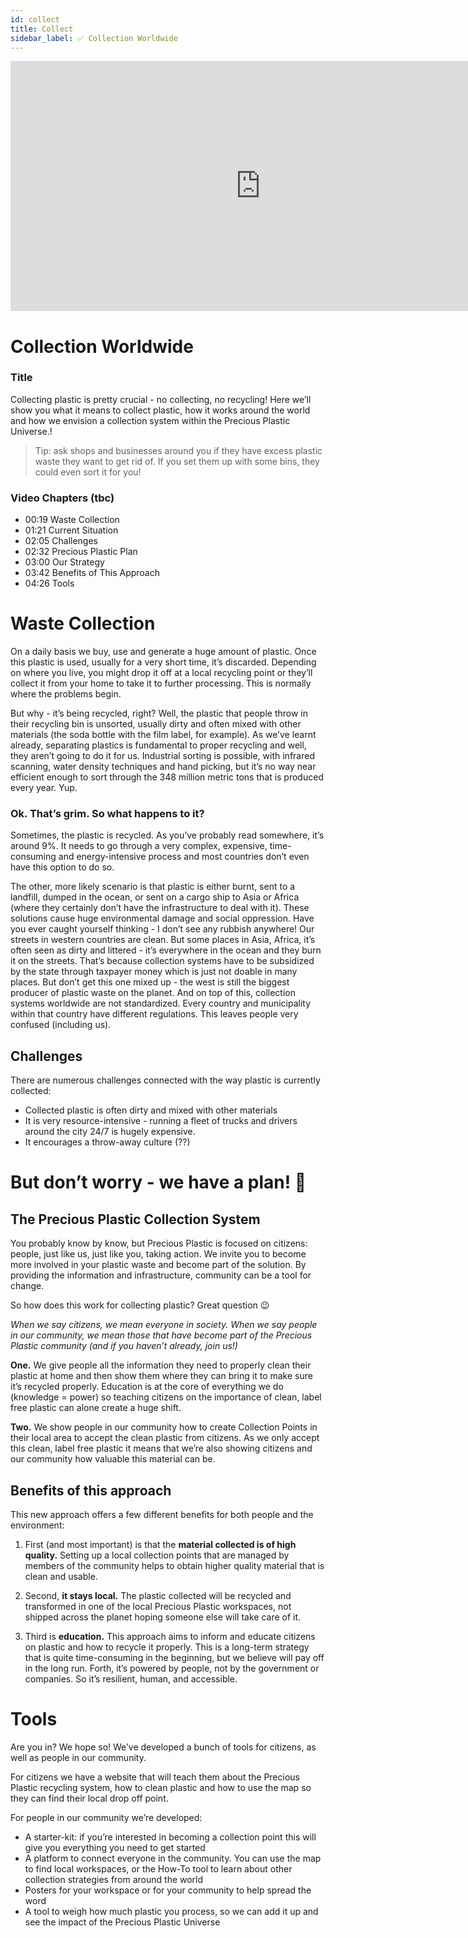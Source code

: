 ```yaml
---
id: collect
title: Collect
sidebar_label: ✅ Collection Worldwide
---
```


<div class="videocontainer">
  <iframe width="800" height="400" src="https://www.youtube.com/embed/NpEaa2P7qZI" frameborder="0" allow="accelerometer; autoplay; encrypted-media; gyroscope; picture-in-picture" allowfullscreen></iframe>
</div>

<style>
:root {
  --highlight: #b79ecb;
  --hover: #b79ecb;
}
</style>

# Collection Worldwide

<div class="videoChapters">
<div class="videoChaptersMain">

### Title

Collecting plastic is pretty crucial - no collecting, no recycling! Here we’ll show you what it means to collect plastic, how it works around the world and how we envision a collection system within the Precious Plastic Universe.!

> Tip: ask shops and businesses around you if they have excess plastic waste they want to get rid of. If you set them up with some bins, they could even sort it for you!


</div>
<div class="videoChaptersSidebar">

### Video Chapters (tbc)

- 00:19 Waste Collection
- 01:21 Current Situation
- 02:05 Challenges
- 02:32 Precious Plastic Plan
- 03:00 Our Strategy
- 03:42 Benefits of This Approach
- 04:26 Tools



</div>
</div>

# Waste Collection

On a daily basis we buy, use and generate a huge amount of plastic. Once this plastic is used, usually for a very short time, it’s discarded. Depending on where you live, you might drop it off at a local recycling point or they’ll collect it from your home to take it to further processing. This is normally where the problems begin.

But why - it’s being recycled, right? Well, the plastic that people throw in their recycling bin is unsorted, usually dirty and often mixed with other materials (the soda bottle with the film label, for example). As we’ve learnt already, separating plastics is fundamental to proper recycling and well, they aren’t going to do it for us. Industrial sorting is possible, with infrared scanning, water density techniques and hand picking, but it’s no way near efficient enough to sort through the 348 million metric tons that is produced every year. Yup. 

### Ok. That’s grim. So what happens to it?

Sometimes, the plastic is recycled. As you’ve probably read somewhere, it’s around 9%. It needs to go through a very complex, expensive, time-consuming and energy-intensive process and most countries don’t even have this option to do so.

The other, more likely scenario is that plastic is either burnt, sent to a landfill, dumped in the ocean, or sent on a cargo ship to Asia or Africa (where they certainly don’t have the infrastructure to deal with it). These solutions cause huge environmental damage and social oppression. Have you ever caught yourself thinking - I don’t see any rubbish anywhere! Our streets in western countries are clean. But some places in Asia, Africa, it’s often seen as dirty and littered - it’s everywhere in the ocean and they burn it on the streets. That’s because collection systems have to be subsidized by the state through taxpayer money which is just not doable in many places. But don’t get this one mixed up - the west is still the biggest producer of plastic waste on the planet. And on top of this, collection systems worldwide are not standardized. Every country and municipality within that country have different regulations. This leaves people very confused (including us).

## Challenges

There are numerous challenges connected with the way plastic is currently collected:

- Collected plastic is often dirty and mixed with other materials
- It is very resource-intensive - running a fleet of trucks and drivers around the city 24/7 is hugely expensive. 
- It encourages a throw-away culture (??)

# But don’t worry - we have a plan! 💪

## The Precious Plastic Collection System

You probably know by know, but Precious Plastic is focused on citizens: people, just like us, just like you, taking action. We invite you to become more involved in your plastic waste and become part of the solution. By providing the information and infrastructure, community can be a tool for change.

So how does this work for collecting plastic? Great question 😉

<i>When we say citizens, we mean everyone in society. When we say people in our community, we mean those that have become part of the Precious Plastic community (and if you haven’t already, join us!)</i>

<b>One.</b> We give people all the information they need to properly clean their plastic at home and then show them where they can bring it to make sure it’s recycled properly. Education is at the core of everything we do (knowledge = power) so teaching citizens on the importance of clean, label free plastic can alone create a huge shift. 

<b>Two.</b> We show people in our community how to create Collection Points in their local area to accept the clean plastic from citizens. As we only accept this clean, label free plastic it means that we’re also showing citizens and our community how valuable this material can be.

## Benefits of this approach

This new approach offers a few different benefits for both people and the environment:

1. First (and most important) is that the <b>material collected is of high quality.</b> Setting up a local collection points that are managed by members of the community helps to obtain higher quality material that is clean and usable.

2. Second, <b>it stays local.</b> The plastic collected will be recycled and transformed in one of the local Precious Plastic workspaces, not shipped across the planet hoping someone else will take care of it. 

3. Third is <b>education.</b> This approach aims to inform and educate citizens on plastic and how to recycle it properly.  This is a long-term strategy that is quite time-consuming in the beginning, but we believe will pay off in the long run.
Forth, it’s powered by people, not by the government or companies. So it’s resilient, human, and accessible.

# Tools

Are you in? We hope so! We’ve developed a bunch of tools for citizens, as well as people in our community. 

For citizens we have a website that will teach them about the Precious Plastic recycling system, how to clean plastic and how to use the map so they can find their local drop off point. 

For people in our community we’re developed: 
- A starter-kit: if you’re interested in becoming a collection point this will give you everything you need to get started
- A platform to connect everyone in the community. You can use the map to find local workspaces, or the How-To tool to learn about other collection strategies from around the world
- Posters for your workspace or for your community to help spread the word
- A tool to weigh how much plastic you process, so we can add it up and see the impact of the Precious Plastic Universe


